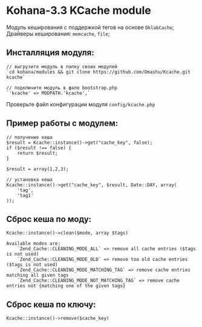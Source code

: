 Kohana-3.3 KCache module
=====================
Модуль кеширования с поддержкой тегов на основе `DklabCache`;
Драйверы кеширования: `memcache`, `file`;

Инсталляция модуля:
-------------------

	// выгрузите модуль в папку своих модулей
	`cd kohana/modules && git clone https://github.com/Omashu/Kcache.git kcache`

	// подключите модуль в фале bootstrap.php
	`'kcache' => MODPATH.'kcache',`

Проверьте файл конфигурации модуля `config/kcache.php`

Пример работы с модулем:
------------------------
	
	// получение кеша
	$result = Kcache::instance()->get("cache_key", false);
	if ($result !== false) {
		return $result;
	}

	$result = array(1,2,3);

	// установка кеша
	Kcache::instance()->get("cache_key", $result, Date::DAY, array(
		'tag',
		'tag1'
	));

Сброс кеша по моду:
-------------------

	Kcache::instance()->clean($mode, array $tags)
	
	Available modes are:
		`Zend_Cache::CLEANING_MODE_ALL`	=> remove all cache entries ($tags is not used)
		`Zend_Cache::CLEANING_MODE_OLD` => remove too old cache entries ($tags is not used)
		`Zend_Cache::CLEANING_MODE_MATCHING_TAG` => remove cache entries matching all given tags
		`Zend_Cache::CLEANING_MODE_NOT_MATCHING_TAG` => remove cache entries not {matching one of the given tags}

Сброс кеша по ключу:
--------------------

	Kcache::instance()->remove($cache_key)